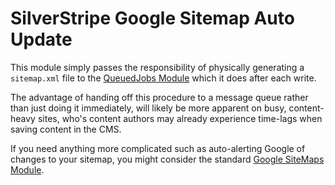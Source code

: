 # SilverStripe Google Sitemap Auto Update

This module simply passes the responsibility of physically generating a `sitemap.xml` file to the [QueuedJobs Module](https://github.com/silverstripe-australia/silverstripe-queuedjobs) which it does after each write.

The advantage of handing off this procedure to a message queue rather than just doing it immediately, will likely be more apparent on busy, content-heavy sites, who's content authors may already experience time-lags when saving content in the CMS.

If you need anything more complicated such as auto-alerting Google of changes to your sitemap, you might consider the standard [Google SiteMaps Module](https://github.com/silverstripe-labs/silverstripe-googlesitemaps).
